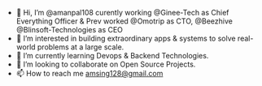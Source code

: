 - 👋 Hi, I’m @amanpal108 curently working @Ginee-Tech as Chief Everything Officer & Prev worked @Omotrip as CTO, @Beezhive @Blinsoft-Technologies as CEO
- 👀 I’m interested in building extraordinary apps & systems to solve real-world problems at a large scale.
- 🌱 I’m currently learning Devops & Backend Technologies.
- 💞️ I’m looking to collaborate on Open Source Projects.
- 📫 How to reach me amsing128@gmail.com

<!---
amanpal108/amanpal108 is a ✨ special ✨ repository because its `README.md` (this file) appears on your GitHub profile.
You can click the Preview link to take a look at your changes.
--->
